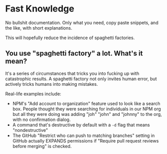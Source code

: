 # Fast Knowledge

No bullshit documentation. Only what you need, copy paste snippets, and the like, with short explanations.

This will hopefully reduce the incidence of spaghetti factories.

## You use "spaghetti factory" a lot. What's it mean?

It's a series of circumstances that tricks you into fucking up with catastrophic results. A spaghetti factory not only invites human error, but actively tricks humans into making mistakes.

Real-life examples include:
* NPM's "Add account to organization" feature used to look like a search box. People thought they were searching for individuals in our NPM org but all they were doing was adding "joh" "john" and "johnny" to the org, with no confirmation dialog.
* A command that's destructive by default with a `-d` flag that means "nondestructive"
* The GitHub "Restrict who can push to matching branches" setting in GitHub actually EXPANDS permissions if "Require pull request reviews before merging" is checked.
